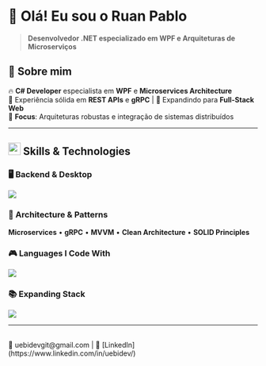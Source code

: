 # 👋 Olá! Eu sou o **Ruan Pablo**

> **Desenvolvedor .NET especializado em WPF e Arquiteturas de Microserviços**

## 🚀 Sobre mim

<div align="left">
 
🔥 **C# Developer** especialista em **WPF** e **Microservices Architecture**  
🚀 Experiência sólida em **REST APIs** e **gRPC** | 🌱 Expandindo para **Full-Stack Web**  
🎯 **Focus**: Arquiteturas robustas e integração de sistemas distribuídos

</div>

---

## <img src="https://media2.giphy.com/media/QssGEmpkyEOhBCb7e1/giphy.gif?cid=ecf05e47a0n3gi1bfqntqmob8g9aid1oyj2wr3ds3mg700bl&rid=giphy.gif" width ="25"><b> Skills & Technologies</b>

<div align="left">

### **🖥️ Backend & Desktop**
<img src="https://skillicons.dev/icons?i=cs,dotnet,visualstudio,sqlite" />
<br/>

### **🔧 Architecture & Patterns**
**Microservices** • **gRPC** • **MVVM** • **Clean Architecture** • **SOLID Principles**

### **🎮 Languages I Code With**
<img src="https://skillicons.dev/icons?i=python,html,css,js,git" />
<br/>

### **📚 Expanding Stack**
<img src="https://skillicons.dev/icons?i=react,nodejs,typescript,tailwind" />

---

<br/>
📧 uebidevgit@gmail.com | 💼 [LinkedIn](https://www.linkedin.com/in/uebidev/)
</div>



